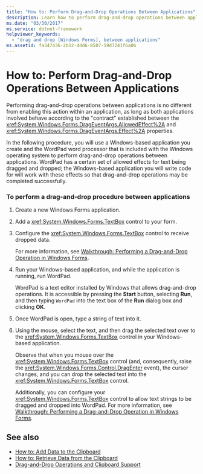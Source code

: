 ```yaml
---
title: "How to: Perform Drag-and-Drop Operations Between Applications"
description: Learn how to perform drag-and-drop operations between applications by using an established "contract" between two properties.
ms.date: "03/30/2017"
ms.service: dotnet-framework
helpviewer_keywords:
  - "drag and drop [Windows Forms], between applications"
ms.assetid: fa347436-2b12-4dd6-8507-59d7241f6a06
---
```

# How to: Perform Drag-and-Drop Operations Between Applications

Performing drag-and-drop operations between applications is no different from enabling this action within an application, as long as both applications involved behave according to the "contract" established between the <xref:System.Windows.Forms.DragEventArgs.AllowedEffect%2A> and <xref:System.Windows.Forms.DragEventArgs.Effect%2A> properties.

In the following procedure, you will use a Windows-based application you create and the WordPad word processor that is included with the Windows operating system to perform drag-and-drop operations between applications. WordPad has a certain set of allowed effects for text being dragged and dropped; the Windows-based application you will write code for will work with these effects so that drag-and-drop operations may be completed successfully.

### To perform a drag-and-drop procedure between applications

1. Create a new Windows Forms application.

2. Add a <xref:System.Windows.Forms.TextBox> control to your form.

3. Configure the <xref:System.Windows.Forms.TextBox> control to receive dropped data.

     For more information, see [Walkthrough: Performing a Drag-and-Drop Operation in Windows Forms](walkthrough-performing-a-drag-and-drop-operation-in-windows-forms.md).

4. Run your Windows-based application, and while the application is running, run WordPad.

     WordPad is a text editor installed by Windows that allows drag-and-drop operations. It is accessible by pressing the **Start** button, selecting **Run**, and then typing `WordPad` into the text box of the **Run** dialog box and clicking **OK**.

5. Once WordPad is open, type a string of text into it.

6. Using the mouse, select the text, and then drag the selected text over to the <xref:System.Windows.Forms.TextBox> control in your Windows-based application.

     Observe that when you mouse over the <xref:System.Windows.Forms.TextBox> control (and, consequently, raise the <xref:System.Windows.Forms.Control.DragEnter> event), the cursor changes, and you can drop the selected text into the <xref:System.Windows.Forms.TextBox> control.

     Additionally, you can configure your <xref:System.Windows.Forms.TextBox> control to allow text strings to be dragged and dropped into WordPad. For more information, see [Walkthrough: Performing a Drag-and-Drop Operation in Windows Forms](walkthrough-performing-a-drag-and-drop-operation-in-windows-forms.md).

## See also

- [How to: Add Data to the Clipboard](how-to-add-data-to-the-clipboard.md)
- [How to: Retrieve Data from the Clipboard](how-to-retrieve-data-from-the-clipboard.md)
- [Drag-and-Drop Operations and Clipboard Support](drag-and-drop-operations-and-clipboard-support.md)
